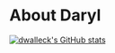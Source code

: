 # About Daryl

[![dwalleck's GitHub stats](https://github-readme-stats.vercel.app/api?username=dwalleck&show_icons=true&theme=dark&bg_color=00000000)](https://github.com/dwalleck)

